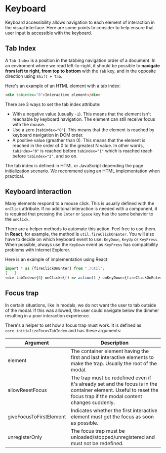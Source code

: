 # Keyboard

Keyboard accessibility allows navigation to each element of interaction in the visual interface. Here are some points to consider to help ensure that user input is accessible with the keyboard.

## Tab Index

A ``Tab Index`` is a position in the tabbing navigation order of a document. In an enviroment where we read left-to-right, it should be possible to **navigate from left to right, from top to bottom** with the ``Tab`` key, and in the opposite direction using ``Shift + Tab``.

Here's an example of an HTML element with a tab index:

```html
<div tabindex="0">Interactive element</div>
```

There are 3 ways to set the tab index attribute:

* With a negative value (usually ``-1``). This means that the element isn't reachable by keyboard navigation. The element can still receive focus with the mouse.
* Use a zero (``tabindex="0"``). This means that the element is reached by keyboard navigation in DOM order.
* A positive value (greather than 0). This means that the element is reached in the order of 0 to the greatest N value. In other words, ``tabindex="0"`` is reached before ``tabindex="1"`` which is reached reach before ``tabindex="2"``, and so on.

The tab index is defined in HTML or JavaScript depending the page initialization scenario. We recommend using an HTML implementation when practical.

## Keyboard interaction

Many elements respond to a mouse click. This is usually defined with the ``onClick`` attribute. If no additonal interaction is needed with a component, it is required that pressing the ``Enter`` or ``Space`` key has the same behavior to the ``onClick``.

There are a helper methods to automate this action. Feel free to use them. In **React**, for example, the method is ``util.fireClickOnEnter``.
You will also have to decide on which keyboard event to use: ``KeyDown``, ``KeyUp`` or ``KeyPress``. When possible, always use the ``KeyDown`` event as ``KeyPress`` has compatibility problems with Internet Explorer.

Here is an example of implementation using React:

```js
import * as {fireClickOnEnter} from "./util";
[...]
<div tabIndex={0} onClick={() => action() } onKeyDown={fireClickOnEnter}>Interactive element</div>
```

## Focus trap

In certain situations, like in modals, we do not want the user to tab outside of the modal. If this was allowed, the user could navigate below the dimmer resulting in a poor interaction experience.

There's a helper to set how a focus trap must work. It is defined as ``core.initializeFocusTabIndex`` and has these arguments:

| Argument | Description |
|----------|-------------|
| element  | The container element having the first and last interactive elements to make the trap. Usually the root of the modal. |
| allowResetFocus | The trap must be redefined even if it's already set and the focus is in the container element. Useful to reset the focus trap if the modal content changes suddenly. |
| giveFocusToFirstElement | Indicates whether the first interactive element must get the focus as soon as possible. |
| unregisterOnly | The focus trap must be unloaded/stopped/unregistered and must not be redefined. |